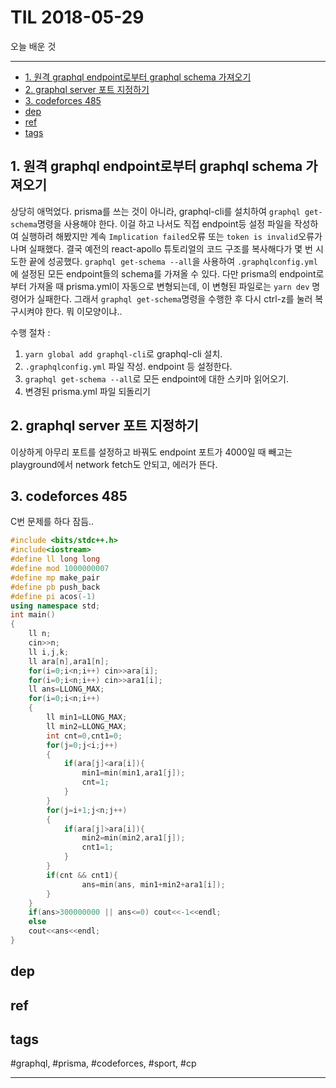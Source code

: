 # TIL 2018-05-29

오늘 배운 것

--------------------------


- [1. 원격 graphql endpoint로부터 graphql schema 가져오기](#1-원격-graphql-endpoint로부터-graphql-schema-가져오기)
- [2. graphql server 포트 지정하기](#2-graphql-server-포트-지정하기)
- [3. codeforces 485](#3-codeforces-485)
- [dep](#dep)
- [ref](#ref)
- [tags](#tags)

## 1. 원격 graphql endpoint로부터 graphql schema 가져오기

상당히 애먹었다. prisma를 쓰는 것이 아니라, graphql-cli를 설치하여 `graphql get-schema`명령을 사용해야 한다. 이걸 하고 나서도 직접 endpoint등 설정 파일을 작성하여 실행하려 해봤지만 계속 `Implication failed`오류 또는 `token is invalid`오류가 나며 실패했다. 결국 예전의 react-apollo 튜토리얼의 코드 구조를 복사해다가 몇 번 시도한 끝에 성공했다. `graphql get-schema --all`을 사용하여 `.graphqlconfig.yml`에 설정된 모든 endpoint들의 schema를 가져올 수 있다. 다만 prisma의 endpoint로부터 가져올 때 prisma.yml이 자동으로 변형되는데, 이 변형된 파일로는 `yarn dev` 명령어가 실패한다. 그래서 `graphql get-schema`명령을 수행한 후 다시 ctrl-z를 눌러 복구시켜야 한다.
뭐 이모양이냐..

수행 절차 :
1. `yarn global add graphql-cli`로 graphql-cli 설치.
2. `.graphqlconfig.yml` 파일 작성. endpoint 등 설정한다.
3. `graphql get-schema --all`로 모든 endpoint에 대한 스키마 읽어오기.
4. 변경된 prisma.yml 파일 되돌리기



## 2. graphql server 포트 지정하기

이상하게 아무리 포트를 설정하고 바꿔도 endpoint 포트가 4000일 때 빼고는 playground에서 network fetch도 안되고, 에러가 뜬다. 

## 3. codeforces 485

C번 문제를 하다 잠듬..

```cpp
#include <bits/stdc++.h>
#include<iostream>
#define ll long long
#define mod 1000000007
#define mp make_pair
#define pb push_back
#define pi acos(-1)
using namespace std;
int main()
{
    ll n;
    cin>>n;
    ll i,j,k;
    ll ara[n],ara1[n];
    for(i=0;i<n;i++) cin>>ara[i];
    for(i=0;i<n;i++) cin>>ara1[i];
    ll ans=LLONG_MAX;
    for(i=0;i<n;i++)
    {
        ll min1=LLONG_MAX;
        ll min2=LLONG_MAX;
        int cnt=0,cnt1=0;
        for(j=0;j<i;j++)
        {
            if(ara[j]<ara[i]){
                min1=min(min1,ara1[j]);
                cnt=1;
            }
        }
        for(j=i+1;j<n;j++)
        {
            if(ara[j]>ara[i]){
                min2=min(min2,ara1[j]);
                cnt1=1;
            }
        }
        if(cnt && cnt1){
                ans=min(ans, min1+min2+ara1[i]);
        }
    }
    if(ans>300000000 || ans<=0) cout<<-1<<endl;
    else
    cout<<ans<<endl;
}
```

## dep

## ref

## tags
  #graphql, #prisma, #codeforces, #sport, #cp



--------------------------


 